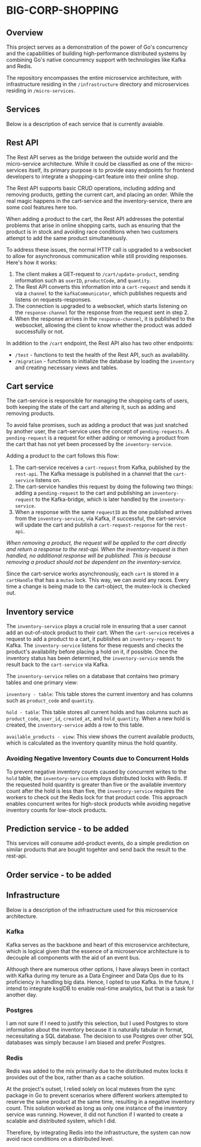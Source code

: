 # BIG-CORP-SHOPPING
## Overview
This project serves as a demonstration of the power of Go's concurrency and the capabilities of building high-performance distributed systems by combining Go's native concurrency support with technologies like Kafka and Redis.

The repository encompasses the entire microservice architecture, with infrastructure residing in the `/infrastructure` directory and microservices residing in `/micro-services`.

## Services
Below is a description of each service that is currently avaiable.

## Rest API

The Rest API serves as the bridge between the outside world and the micro-service architecture. While it could be classified as one of the micro-services itself, its primary purpose is to provide easy endpoints for frontend developers to integrate a shopping-cart feature into their online shop.

The Rest API supports basic CRUD operations, including adding and removing products, getting the current cart, and placing an order. While the real magic happens in the cart-service and the inventory-service, there are some cool features here too.

When adding a product to the cart, the Rest API addresses the potential problems that arise in online shopping carts, such as ensuring that the product is in stock and avoiding race conditions when two customers attempt to add the same product simultaneously.

To address these issues, the normal HTTP call is upgraded to a websocket to allow for asynchronous communication while still providing responses. Here's how it works:

1. The client makes a GET-request to `/cart/update-product`, sending information such as `userID`, `productCode`, and `quantity`.
2. The Rest API converts this information into a `cart-request` and sends it via a `channel` to the `kafkaCommunicator`, which publishes requests and listens on requests-responses.
3. The connection is upgraded to a websocket, which starts listening on the `response-channel` for the response from the request sent in step 2.
4. When the response arrives in the `response-channel`, it is published to the websocket, allowing the client to know whether the product was added successfully or not.

In addition to the `/cart` endpoint, the Rest API also has two other endpoints:
- `/test` - functions to test the health of the Rest API, such as availability.
- `/migration` - functions to initialize the database by loading the `inventory` and creating necessary views and tables.


## Cart service
The cart-service is responsible for managing the shopping carts of users, both keeping the state of the cart and altering it, such as adding and removing products.

To avoid false promises, such as adding a product that was just snatched by another user, the cart-service uses the concept of `pending-requests`. A `pending-request` is a request for either adding or removing a product from the cart that has not yet been processed by the `inventory-service`.

Adding a product to the cart follows this flow:

1. The cart-service receives a `cart-request` from Kafka, published by the `rest-api`. The Kafka message is published in a channel that the `cart-service` listens on.
2. The cart-service handles this request by doing the following two things: adding a `pending-request` to the cart and publishing an `inventory-request` to the Kafka-bridge, which is later handled by the `inventory-service`.
3. When a response with the same `requestID` as the one published arrives from the `inventory-service`, via Kafka, if successful, the cart-service will update the cart and publish a `cart-request-response` for the `rest-api`.

_When removing a product, the request will be applied to the cart directly and return a response to the rest-api. When the inventory-request is then handled, no additional response will be published. This is because removing a product should not be dependent on the inventory-service._

Since the cart-service works asynchronously, each `cart` is stored in a `cartHandle` that has a `mutex` lock. This way, we can avoid any races. Every time a change is being made to the cart-object, the mutex-lock is checked out.

## Inventory service
The `inventory-service` plays a crucial role in ensuring that a user cannot add an out-of-stock product to their cart. When the `cart-service` receives a request to add a product to a cart, it publishes an `inventory-request` to Kafka. The `inventory-service` listens for these requests and checks the product's availability before placing a hold on it, if possible. Once the inventory status has been determined, the `inventory-service` sends the result back to the `cart-service` via Kafka.

The `inventory-service` relies on a database that contains two primary tables and one primary view:

`inventory - table`: This table stores the current inventory and has columns such as `product_code` and `quantity`.

`hold - table`: This table stores all current holds and has columns such as `product_code`, `user_id`, `created_at`, and `hold_quantity`. When a new hold is created, the `inventory-service` adds a row to this table.

`available_products - view`: This view shows the current available products, which is calculated as the inventory quantity minus the hold quantity.

### Avoiding Negative Inventory Counts due to Concurrent Holds

To prevent negative inventory counts caused by concurrent writes to the `hold` table, the `inventory-service` employs distributed locks with Redis. If the requested hold quantity is greater than five or the available inventory count after the hold is less than five, the `inventory-service` requires the workers to check out the Redis lock for that product code. This approach enables concurrent writes for high-stock products while avoiding negative inventory counts for low-stock products.


## Prediction service - to be added
This services will consume add-product events, do a simple prediction on similar products that are bought togehter and send back the result to the rest-api.


## Order service - to be added



## Infrastructure
Below is a description of the infrastructure used for this microservice architecture.

### Kafka
Kafka serves as the backbone and heart of this microservice architecture, which is logical given that the essence of a microservice architecture is to decouple all components with the aid of an event bus.

Although there are numerous other options, I have always been in contact with Kafka during my tenure as a Data Engineer and Data Ops due to its proficiency in handling big data. Hence, I opted to use Kafka. In the future, I intend to integrate ksqlDB to enable real-time analytics, but that is a task for another day.

### Postgres
I am not sure if I need to justify this selection, but I used Postgres to store information about the inventory because it is naturally tabular in format, necessitating a SQL database. The decision to use Postgres over other SQL databases was simply because I am biased and prefer Postgres.

### Redis
Redis was added to the mix primarily due to the distributed mutex locks it provides out of the box, rather than as a cache solution.

At the project's outset, I relied solely on local mutexes from the sync package in Go to prevent scenarios where different workers attempted to reserve the same product at the same time, resulting in a negative inventory count. This solution worked as long as only one instance of the inventory service was running. However, it did not function if I wanted to create a scalable and distributed system, which I did.

Therefore, by integrating Redis into the infrastructure, the system can now avoid race conditions on a distributed level.

